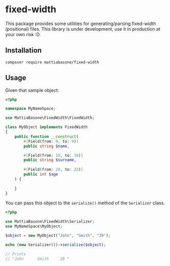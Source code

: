 # fixed-width

This package provides some utilities for generating/parsing fixed-width (positional) files.
This library is under development, use it in production at your own risk :D.

## Installation

`composer require mattiabasone/fixed-width`

## Usage

Given that sample object:

```php
<?php

namespace MyNameSpace;

use MattiaBasone\FixedWidth\FixedWidth;

class MyObject implements FixedWidth
{
    public function __construct(
        #[Field(from: 0, to: 9)]
        public string $name,

        #[Field(from: 10, to: 19)]
        public string $surname,
        
        #[Field(from: 20, to: 22)]
        public int $age
    ) {
    
    }
}

```

You can pass this object to the `serialize()` method of the `Serializer` class.

```php
<?php

use MattiaBasone\FixedWidth\Serializer;
use MyNameSpace\MyObject;

$object = new MyObject("John", "Smith", "39");

echo (new Serializer())->serialize($object);

// Prints
// "John      Smith     39 "
```